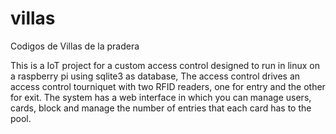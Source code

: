 # villas
Codigos de Villas de la pradera

This is a IoT project for a custom access control designed to run in linux on a raspberry pi using sqlite3 as database,
The access control drives an access control tourniquet with two RFID readers, one for entry and the other for exit.
The system has a web interface in which you can manage users, cards, block and manage the number of entries that each card has to the pool.
